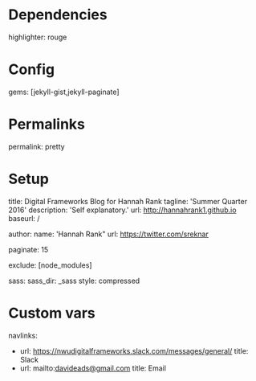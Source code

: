 # Dependencies
highlighter:      rouge

# Config
gems: [jekyll-gist,jekyll-paginate]

# Permalinks
permalink:        pretty

# Setup
title:            Digital Frameworks Blog for Hannah Rank
tagline:          'Summer Quarter 2016'
description:      'Self explanatory.'
url:              http://hannahrank1.github.io
baseurl:          /

author:
  name:           'Hannah Rank"
  url:            https://twitter.com/sreknar

paginate:         15

exclude: [node_modules]

sass:
  sass_dir: _sass
  style: compressed

# Custom vars
navlinks:
- url: https://nwudigitalframeworks.slack.com/messages/general/
  title: Slack
- url: mailto:davideads@gmail.com
  title: Email
